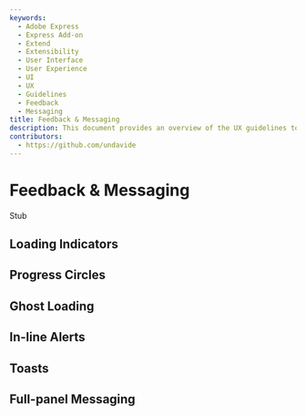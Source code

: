 ```yaml
---
keywords:
  - Adobe Express
  - Express Add-on 
  - Extend
  - Extensibility
  - User Interface
  - User Experience
  - UI
  - UX
  - Guidelines
  - Feedback
  - Messaging
title: Feedback & Messaging
description: This document provides an overview of the UX guidelines to follow when designing your Adobe Express add-on.
contributors:
  - https://github.com/undavide
---
```


# Feedback & Messaging

Stub

## Loading Indicators

## Progress Circles

## Ghost Loading

## In-line Alerts

## Toasts

## Full-panel Messaging
